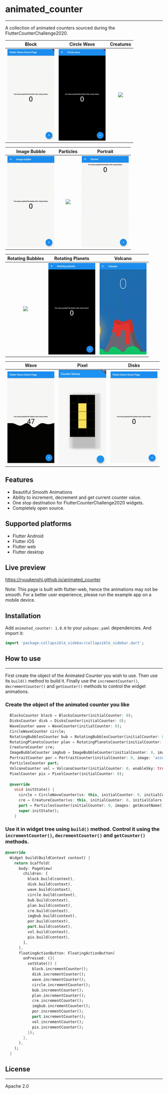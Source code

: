 # animated_counter
-------------------------------------------------------------

A collection of animated counters sourced during the FlutterCounterChallenge2020.

Block                      | Circle Wave               |        Creatures
:-------------------------:|:-------------------------:|:-------------------------:
![](ss/blocks.gif)         |  ![](ss/circle_wave.gif)  |  ![](ss/creatures.gif)

Image Bubble               |Particles                  |        Portrait
:-------------------------:|:-------------------------:|:-------------------------:
![](ss/image_bubble.gif)   |![](ss/particles.gif)      |  ![](ss/portrait.gif)

Rotating Bubbles           |        Rotating Planets   |        Volcano
:-------------------------:|:-------------------------:|:-------------------------:
![](ss/rotating_bubbles.gif) |  ![](ss/rotating_planets.gif)|  ![](ss/volcano.gif)

Wave                       |        Pixel             |        Disks
:-------------------------:|:-------------------------:|:-------------------------:
![](ss/wave.gif)         |  ![](ss/pixel.gif)         |  ![](ss/disks.gif)


## Features

* Beautiful Smooth Animations
* Ability to increment, decrement and get current counter value.
* One stop destination for FlutterCounterChallenge2020 widgets.
* Completely open source.

## Supported platforms

* Flutter Android
* Flutter iOS
* Flutter web
* Flutter desktop

## Live preview

https://ryuukenshi.github.io/animated_counter

Note: This page is built with flutter-web, hence the animations may not be smooth. For a better user experience, please run the example app on a mobile device.

## Installation

Add `animated_counter: 1.0.0` to your `pubspec.yaml` dependencies. And import it:

```dart
import 'package:collapsible_sidebar/collapsible_sidebar.dart';
```

## How to use
-----------------------------------------------

First create the object of the Animated Counter you wish to use. Then use its `build()` method to build it. Finally use the `incrementCounter()`, `decrementCounter()` and `getCounter()` methods to control the widget animations.

### Create the object of the animated counter you like

```dart
  BlocksCounter block = BlocksCounter(initialCounter: 0);
  DisksCounter disk = DisksCounter(initialCounter: 0);
  WaveCounter wave = WaveCounter(initialCounter: 0);
  CircleWaveCounter circle;
  RotatingBubblesCounter bub = RotatingBubblesCounter(initialCounter: 0, initialColors: [Colors.red, Colors.green, Colors.blue]);
  RotatingPlanetsCounter plan = RotatingPlanetsCounter(initialCounter: 0, initialColors: [Colors.red, Colors.green, Colors.blue]);
  CreatureCounter cre;
  ImageBubbleCounter imgbub = ImageBubbleCounter(initialCounter: 0, image: 'assets/dash.jpg');
  PortraitCounter por = PortraitCounter(initialCounter: 0, image: 'assets/mattis.jpeg');
  ParticlesCounter part;
  VolcanoCounter vol = VolcanoCounter(initialCounter: 0, enableSky: true);
  PixelCounter pix = PixelCounter(initialCounter: 0);

  @override
    void initState() {
      circle = CircleWaveCounter(vs: this, initialCounter: 0, initialColors: [Colors.red, Colors.green, Colors.blue]);
      cre = CreatureCounter(vs: this, initialCounter: 0, initialColors: [Colors.red, Colors.green, Colors.blue]);
      part = ParticlesCounter(initialCounter: 0, images: getAssetName());
      super.initState();
    }
```

### Use it in widget tree using `build()` method. Control it using the `incrementCounter()`, `decrementCounter()` and `getCounter()` methods.

```dart
@override
  Widget build(BuildContext context) {
    return Scaffold(
      body: PageView(
        children: [
          block.build(context),
          disk.build(context),
          wave.build(context),
          circle.build(context),
          bub.build(context),
          plan.build(context),
          cre.build(context),
          imgbub.build(context),
          por.build(context),
          part.build(context),
          vol.build(context),
          pix.build(context),
        ],
      ),
      floatingActionButton: FloatingActionButton(
        onPressed: (){
          setState(() {
            block.incrementCounter();
            disk.incrementCounter();
            wave.incrementCounter();
            circle.incrementCounter();
            bub.incrementCounter();
            plan.incrementCounter();
            cre.incrementCounter();
            imgbub.incrementCounter();
            por.incrementCounter();
            part.incrementCounter();
            vol.incrementCounter();
            pix.incrementCounter();
          });
        },
      ),
    );
  }
```

## License
--------------------------------------------------------------

Apache 2.0